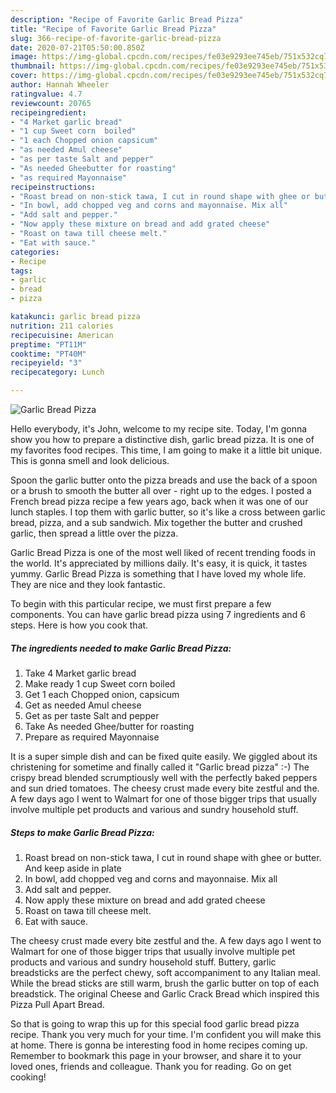 ```yaml
---
description: "Recipe of Favorite Garlic Bread Pizza"
title: "Recipe of Favorite Garlic Bread Pizza"
slug: 366-recipe-of-favorite-garlic-bread-pizza
date: 2020-07-21T05:50:00.850Z
image: https://img-global.cpcdn.com/recipes/fe03e9293ee745eb/751x532cq70/garlic-bread-pizza-recipe-main-photo.jpg
thumbnail: https://img-global.cpcdn.com/recipes/fe03e9293ee745eb/751x532cq70/garlic-bread-pizza-recipe-main-photo.jpg
cover: https://img-global.cpcdn.com/recipes/fe03e9293ee745eb/751x532cq70/garlic-bread-pizza-recipe-main-photo.jpg
author: Hannah Wheeler
ratingvalue: 4.7
reviewcount: 20765
recipeingredient:
- "4 Market garlic bread"
- "1 cup Sweet corn  boiled"
- "1 each Chopped onion capsicum"
- "as needed Amul cheese"
- "as per taste Salt and pepper"
- "As needed Gheebutter for roasting"
- "as required Mayonnaise"
recipeinstructions:
- "Roast bread on non-stick tawa, I cut in round shape with ghee or butter. And keep aside in plate"
- "In bowl, add chopped veg and corns and mayonnaise. Mix all"
- "Add salt and pepper."
- "Now apply these mixture on bread and add grated cheese"
- "Roast on tawa till cheese melt."
- "Eat with sauce."
categories:
- Recipe
tags:
- garlic
- bread
- pizza

katakunci: garlic bread pizza 
nutrition: 211 calories
recipecuisine: American
preptime: "PT11M"
cooktime: "PT40M"
recipeyield: "3"
recipecategory: Lunch

---
```



![Garlic Bread Pizza](https://img-global.cpcdn.com/recipes/fe03e9293ee745eb/751x532cq70/garlic-bread-pizza-recipe-main-photo.jpg)

Hello everybody, it's John, welcome to my recipe site. Today, I'm gonna show you how to prepare a distinctive dish, garlic bread pizza. It is one of my favorites food recipes. This time, I am going to make it a little bit unique. This is gonna smell and look delicious.

Spoon the garlic butter onto the pizza breads and use the back of a spoon or a brush to smooth the butter all over - right up to the edges. I posted a French bread pizza recipe a few years ago, back when it was one of our lunch staples. I top them with garlic butter, so it&#39;s like a cross between garlic bread, pizza, and a sub sandwich. Mix together the butter and crushed garlic, then spread a little over the pizza.

Garlic Bread Pizza is one of the most well liked of recent trending foods in the world. It's appreciated by millions daily. It's easy, it is quick, it tastes yummy. Garlic Bread Pizza is something that I have loved my whole life. They are nice and they look fantastic.


To begin with this particular recipe, we must first prepare a few components. You can have garlic bread pizza using 7 ingredients and 6 steps. Here is how you cook that.

<!--inarticleads1-->

##### The ingredients needed to make Garlic Bread Pizza:

1. Take 4 Market garlic bread
1. Make ready 1 cup Sweet corn  boiled
1. Get 1 each Chopped onion, capsicum
1. Get as needed Amul cheese
1. Get as per taste Salt and pepper
1. Take As needed Ghee/butter for roasting
1. Prepare as required Mayonnaise


It is a super simple dish and can be fixed quite easily. We giggled about its christening for sometime and finally called it &#34;Garlic bread pizza&#34; :-) The crispy bread blended scrumptiously well with the perfectly baked peppers and sun dried tomatoes. The cheesy crust made every bite zestful and the. A few days ago I went to Walmart for one of those bigger trips that usually involve multiple pet products and various and sundry household stuff. 

<!--inarticleads2-->

##### Steps to make Garlic Bread Pizza:

1. Roast bread on non-stick tawa, I cut in round shape with ghee or butter. And keep aside in plate
1. In bowl, add chopped veg and corns and mayonnaise. Mix all
1. Add salt and pepper.
1. Now apply these mixture on bread and add grated cheese
1. Roast on tawa till cheese melt.
1. Eat with sauce.


The cheesy crust made every bite zestful and the. A few days ago I went to Walmart for one of those bigger trips that usually involve multiple pet products and various and sundry household stuff. Buttery, garlic breadsticks are the perfect chewy, soft accompaniment to any Italian meal. While the bread sticks are still warm, brush the garlic butter on top of each breadstick. The original Cheese and Garlic Crack Bread which inspired this Pizza Pull Apart Bread. 

So that is going to wrap this up for this special food garlic bread pizza recipe. Thank you very much for your time. I'm confident you will make this at home. There is gonna be interesting food in home recipes coming up. Remember to bookmark this page in your browser, and share it to your loved ones, friends and colleague. Thank you for reading. Go on get cooking!
